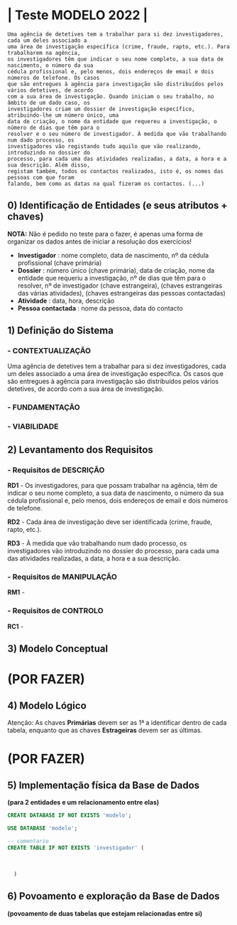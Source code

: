 # | Teste MODELO 2022 |

```
Uma agência de detetives tem a trabalhar para si dez investigadores, cada um deles associado a
uma área de investigação específica (crime, fraude, rapto, etc.). Para trabalharem na agência,
os investigadores têm que indicar o seu nome completo, a sua data de nascimento, o número da sua
cédula profissional e, pelo menos, dois endereços de email e dois números de telefone. Os casos
que são entregues à agência para investigação são distribuídos pelos vários detetives, de acordo
com a sua área de investigação. Quando iniciam o seu trabalho, no âmbito de um dado caso, os
investigadores criam um dossier de investigação específico, atribuindo-lhe um número único, uma
data de criação, o nome da entidade que requereu a investigação, o número de dias que têm para o
resolver e o seu número de investigador. À medida que vão trabalhando num dado processo, os
investigadores vão registando tudo aquilo que vão realizando, introduzindo no dossier do
processo, para cada uma das atividades realizadas, a data, a hora e a sua descrição. Além disso,
registam também, todos os contactos realizados, isto é, os nomes das pessoas com que foram
falando, bem como as datas na qual fizeram os contactos. (...)
```

## 0) Identificação de Entidades (e seus atributos + chaves)

__NOTA:__ Não é pedido no teste para o fazer, é apenas uma forma de organizar os dados antes de iniciar a resolução dos exercícios!

- __Investigador__ : nome completo, data de nascimento, nº da cédula profissional (chave primária)
- __Dossier__ : número único (chave primária), data de criação, nome da entidade que requeriu a investigação, nº de dias que têm para o resolver, nº de investigador (chave estrangeira), (chaves estrangeiras das várias atividades), (chaves estrangeiras das pessoas contactadas)
- __Atividade__ : data, hora, descrição
- __Pessoa contactada__ : nome da pessoa, data do contacto

## 1) Definição do Sistema

### - CONTEXTUALIZAÇÃO

Uma agência de detetives tem a trabalhar para si dez investigadores, cada um deles associado a uma área de investigação específica. Os casos que são entregues à agência para investigação são distribuídos pelos vários detetives, de acordo com a sua área de investigação.

### - FUNDAMENTAÇÃO

### - VIABILIDADE

## 2) Levantamento dos Requisitos

### - Requisitos de DESCRIÇÃO

__RD1__ - Os investigadores, para que possam trabalhar na agência, têm de indicar o seu nome completo, a sua data de nascimento, o número da sua cédula profissional e, pelo menos, dois endereços de email e dois números de telefone.

__RD2__ - Cada área de investigação deve ser identificada (crime, fraude, rapto, etc.).

__RD3__ - À medida que vão trabalhando num dado processo, os investigadores vão introduzindo no dossier do processo, para cada uma das atividades realizadas, a data, a hora e a sua descrição.

### - Requisitos de MANIPULAÇÃO

__RM1__ - 

### - Requisitos de CONTROLO

__RC1__ - 

## 3) Modelo Conceptual

# (POR FAZER)

## 4) Modelo Lógico

Atenção: As chaves __Primárias__ devem ser as 1ª a identificar dentro de cada tabela, enquanto que
         as chaves __Estrageiras__ devem ser as últimas.
         
# (POR FAZER)

## 5) Implementação física da Base de Dados
__(para 2 entidades e um relacionamento entre elas)__

```sql
CREATE DATABASE IF NOT EXISTS 'modelo';

USE DATABASE 'modelo';

-- comentario
CREATE TABLE IF NOT EXISTS 'investigador' (
  
  
  
  )
``` 

## 6) Povoamento e exploração da Base de Dados
__(povoamento de duas tabelas que estejam relacionadas entre si)__
